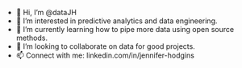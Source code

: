 - 👋 Hi, I’m @dataJH
- 👀 I’m interested in predictive analytics and data engineering.
- 🌱 I’m currently learning how to pipe more data using open source methods.
- 💞️ I’m looking to collaborate on data for good projects.
- 📫 Connect with me:  linkedin.com/in/jennifer-hodgins

<!---
dataJH/dataJH is a ✨ special ✨ repository because its `README.md` (this file) appears on your GitHub profile.
You can click the Preview link to take a look at your changes.
--->
